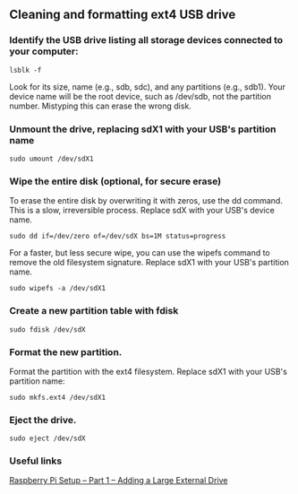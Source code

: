 ## Cleaning and formatting ext4 USB drive

### Identify the USB drive listing all storage devices connected to your computer:

    lsblk -f

Look for its size, name (e.g., sdb, sdc), and any partitions (e.g., sdb1). Your device name will be the root device, such as /dev/sdb, not the partition number. Mistyping this can erase the wrong disk.

### Unmount the drive, replacing sdX1 with your USB's partition name

    sudo umount /dev/sdX1

### Wipe the entire disk (optional, for secure erase)

To erase the entire disk by overwriting it with zeros, use the dd command. This is a slow, irreversible process. Replace sdX with your USB's device name.

    sudo dd if=/dev/zero of=/dev/sdX bs=1M status=progress

For a faster, but less secure wipe, you can use the wipefs command to remove the old filesystem signature. Replace sdX1 with your USB's partition name.

    sudo wipefs -a /dev/sdX1

### Create a new partition table with fdisk

    sudo fdisk /dev/sdX

### Format the new partition.

Format the partition with the ext4 filesystem. Replace sdX1 with your USB's partition name:

    sudo mkfs.ext4 /dev/sdX1

### Eject the drive.

    sudo eject /dev/sdX

### Useful links

[Raspberry Pi Setup – Part 1 – Adding a Large External Drive](https://wassam.com/2020/04/26/raspberry-pi-setup-part-1-adding-a-large-external-drive/)
